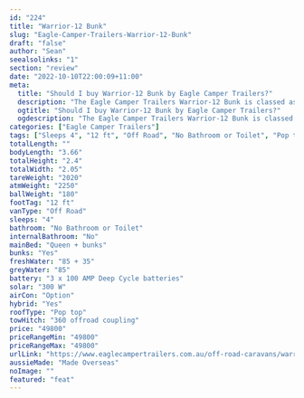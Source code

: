 ```yaml
---
id: "224"
title: "Warrior-12 Bunk"
slug: "Eagle-Camper-Trailers-Warrior-12-Bunk"
draft: "false"
author: "Sean"
seealsolinks: "1"
section: "review"
date: "2022-10-10T22:00:09+11:00"
meta:
  title: "Should I buy Warrior-12 Bunk by Eagle Camper Trailers?"
  description: "The Eagle Camper Trailers Warrior-12 Bunk is classed as Off Road, and sleeps 4 people. It is Made Overseas and comes in at 12 ft. It generally has No Bathroom or Toilet."
  ogtitle: "Should I buy Warrior-12 Bunk by Eagle Camper Trailers?"
  ogdescription: "The Eagle Camper Trailers Warrior-12 Bunk is classed as Off Road, and sleeps 4 people. It is Made Overseas and comes in at 12 ft. It generally has No Bathroom or Toilet."
categories: ["Eagle Camper Trailers"]
tags: ["Sleeps 4", "12 ft", "Off Road", "No Bathroom or Toilet", "Pop top", "Under 50k"]
totalLength: ""
bodyLength: "3.66"
totalHeight: "2.4"
totalWidth: "2.05"
tareWeight: "2020"
atmWeight: "2250"
ballWeight: "180"
footTag: "12 ft"
vanType: "Off Road"
sleeps: "4"
bathroom: "No Bathroom or Toilet"
internalBathroom: "No"
mainBed: "Queen + bunks"
bunks: "Yes"
freshWater: "85 + 35"
greyWater: "85"
battery: "3 x 100 AMP Deep Cycle batteries"
solar: "300 W"
airCon: "Option"
hybrid: "Yes"
roofType: "Pop top"
towHitch: "360 offroad coupling"
price: "49800"
priceRangeMin: "49800"
priceRangeMax: "49800"
urlLink: "https://www.eaglecampertrailers.com.au/off-road-caravans/warrior-off-road-bunk-bed-hybrid-caravan/"
aussieMade: "Made Overseas"
noImage: ""
featured: "feat"
---
```

